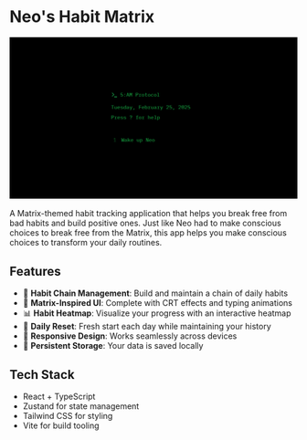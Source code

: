 # Neo's Habit Matrix

![Neo's Habit Matrix Preview](/preview.png)


A Matrix-themed habit tracking application that helps you break free from bad habits and build positive ones. Just like Neo had to make conscious choices to break free from the Matrix, this app helps you make conscious choices to transform your daily routines.

## Features

- 🎯 **Habit Chain Management**: Build and maintain a chain of daily habits
- 🌟 **Matrix-Inspired UI**: Complete with CRT effects and typing animations
- 📊 **Habit Heatmap**: Visualize your progress with an interactive heatmap
- 🔄 **Daily Reset**: Fresh start each day while maintaining your history
- 📱 **Responsive Design**: Works seamlessly across devices
- 💾 **Persistent Storage**: Your data is saved locally

## Tech Stack

- React + TypeScript
- Zustand for state management
- Tailwind CSS for styling
- Vite for build tooling

